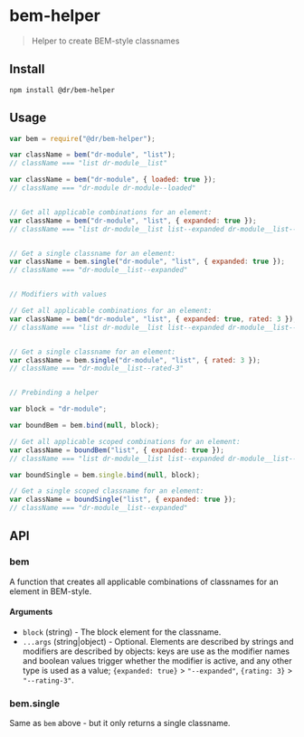 # bem-helper

> Helper to create BEM-style classnames

## Install

```
npm install @dr/bem-helper
```

## Usage

```js
var bem = require("@dr/bem-helper");

var className = bem("dr-module", "list");
// className === "list dr-module__list"

var className = bem("dr-module", { loaded: true });
// className === "dr-module dr-module--loaded"


// Get all applicable combinations for an element:
var className = bem("dr-module", "list", { expanded: true });
// className === "list dr-module__list list--expanded dr-module__list--expanded"


// Get a single classname for an element:
var className = bem.single("dr-module", "list", { expanded: true });
// className === "dr-module__list--expanded"


// Modifiers with values

// Get all applicable combinations for an element:
var className = bem("dr-module", "list", { expanded: true, rated: 3 });
// className === "list dr-module__list list--expanded dr-module__list--expanded list--rated-3 dr-module__list--rated-3"


// Get a single classname for an element:
var className = bem.single("dr-module", "list", { rated: 3 });
// className === "dr-module__list--rated-3"


// Prebinding a helper

var block = "dr-module";

var boundBem = bem.bind(null, block);

// Get all applicable scoped combinations for an element:
var className = boundBem("list", { expanded: true });
// className === "list dr-module__list list--expanded dr-module__list--expanded"

var boundSingle = bem.single.bind(null, block);

// Get a single scoped classname for an element:
var className = boundSingle("list", { expanded: true });
// className === "dr-module__list--expanded"

```

## API

### bem

A function that creates all applicable combinations of classnames for an element in BEM-style.

#### Arguments

* `block` (string) - The block element for the classname.
* `...args` (string|object) - Optional. Elements are described by strings and modifiers are described by objects: keys are use as the modifier names and boolean values trigger whether the modifier is active, and any other type is used as a value; `{expanded: true}` > `"--expanded"`, `{rating: 3}` > `"--rating-3"`.

### bem.single

Same as `bem` above - but it only returns a single classname.